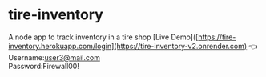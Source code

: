 # tire-inventory
A node app to track inventory in a tire shop
[Live Demo]([https://tire-inventory.herokuapp.com/login](https://tire-inventory-v2.onrender.com) :point_left:  
Username:user3@mail.com  
Password:Firewall00!
